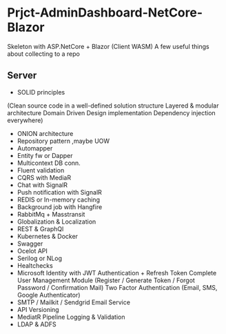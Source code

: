 # Prjct-AdminDashboard-NetCore-Blazor

Skeleton with ASP.NetCore + Blazor (Client WASM) A few useful things about collecting to a repo

## Server

- SOLID principles

(Clean source code in a well-defined solution structure
Layered & modular architecture
Domain Driven Design implementation
Dependency injection everywhere)

- ONION architecture
- Repository pattern ,maybe UOW
- Automapper
- Entity fw or Dapper
- Multicontext DB conn.
- Fluent validation
- CQRS with MediaR
- Chat with SignalR
- Push notification with SignalR
- REDIS or In-memory caching
- Background job with Hangfire
- RabbitMq + Masstransit
- Globalization & Localization
- REST & GraphQl
- Kubernetes & Docker
- Swagger
- Ocelot API
- Serilog or NLog
- Healtchecks
- Microsoft Identity with JWT Authentication + Refresh Token
  Complete User Management Module (Register / Generate Token / Forgot Password / Confirmation Mail) Two Factor Authentication (Email, SMS, Google Authenticator)
- SMTP / Mailkit / Sendgrid Email Service
- API Versioning
- MediatR Pipeline Logging & Validation
- LDAP & ADFS
